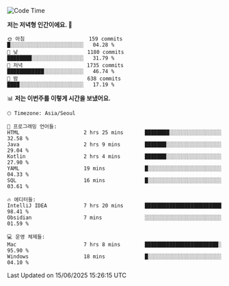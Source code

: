   <!--START_SECTION:waka-->
![Code Time](http://img.shields.io/badge/Code%20Time-644%20hrs%2040%20mins-blue)

**저는 저녁형 인간이에요. 🦉** 

```text
🌞 아침                     159 commits         █░░░░░░░░░░░░░░░░░░░░░░░░   04.28 % 
🌆 낮　                     1180 commits        ████████░░░░░░░░░░░░░░░░░   31.79 % 
🌃 저녁                     1735 commits        ████████████░░░░░░░░░░░░░   46.74 % 
🌙 밤　                     638 commits         ████░░░░░░░░░░░░░░░░░░░░░   17.19 % 
```


📊 **저는 이번주를 이렇게 시간을 보냈어요.** 

```text
🕑︎ Timezone: Asia/Seoul

💬 프로그래밍 언어들: 
HTML                     2 hrs 25 mins       ████████░░░░░░░░░░░░░░░░░   32.58 % 
Java                     2 hrs 9 mins        ███████░░░░░░░░░░░░░░░░░░   29.04 % 
Kotlin                   2 hrs 4 mins        ███████░░░░░░░░░░░░░░░░░░   27.90 % 
YAML                     19 mins             █░░░░░░░░░░░░░░░░░░░░░░░░   04.33 % 
SQL                      16 mins             █░░░░░░░░░░░░░░░░░░░░░░░░   03.61 % 

🔥 에디터들: 
IntelliJ IDEA            7 hrs 20 mins       █████████████████████████   98.41 % 
Obsidian                 7 mins              ░░░░░░░░░░░░░░░░░░░░░░░░░   01.59 % 

💻 운영 체제들: 
Mac                      7 hrs 8 mins        ████████████████████████░   95.90 % 
Windows                  18 mins             █░░░░░░░░░░░░░░░░░░░░░░░░   04.10 % 
```


 Last Updated on 15/06/2025 15:26:15 UTC
<!--END_SECTION:waka-->
